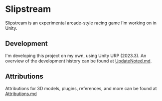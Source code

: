 # Slipstream
Slipstream is an experimental arcade-style racing game I'm working on in Unity.

## Development
I'm developing this project on my own, using Unity URP (2023.3). An overview of the development history can be found at 
[UpdateNoted.md](/UpdateNotes.md).

## Attributions
Attributions for 3D models, plugins, references, and more can be found at [Attributions.md](/UpdateNotes.md)